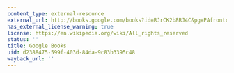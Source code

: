 ```yaml
---
content_type: external-resource
external_url: http://books.google.com/books?id=RJrCK2b8RJ4C&pg=PAfrontcover
has_external_license_warning: true
license: https://en.wikipedia.org/wiki/All_rights_reserved
status: ''
title: Google Books
uid: d2388475-599f-403d-84da-9c83b3395c48
wayback_url: ''
---
```

